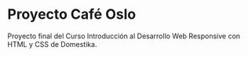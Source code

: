 # Proyecto Café Oslo

Proyecto final del Curso Introducción al Desarrollo Web Responsive con HTML y CSS de Domestika.
